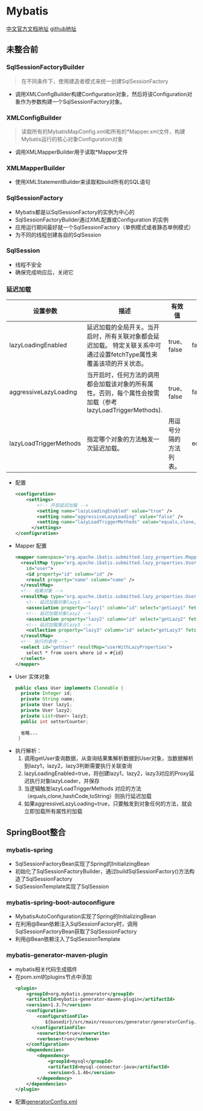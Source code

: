 # Mybatis

[中文官方文档地址](http://www.mybatis.org/mybatis-3/zh/index.html)	[github地址](https://github.com/mybatis)

## 未整合前
### SqlSessionFactoryBuilder
> 在不同条件下，使用建造者模式来统一创建SqlSessionFactory
- 调用XMLConfigBuilder构建Configuration对象，然后将该Configuration对象作为参数构建一个SqlSessionFactory对象。
### XMLConfigBuilder
> 读取所有的MybatisMapConfig.xml和所有的*Mapper.xml文件，构建Mybatis运行的核心对象Configuration对象
- 调用XMLMapperBuilder用于读取*Mapper文件

### XMLMapperBuilder
- 使用XMLStatementBuilder来读取和build所有的SQL语句

### SqlSessionFactory
- Mybatis都是以SqlSessionFactory的实例为中心的
- SqlSessionFactoryBuilder通过XML配置或Configuration 的实例
- 应用运行期间最好就一个SqlSessionFactory（单例模式或者静态单例模式）
- 为不同的线程创建各自的SqlSession

### SqlSession
- 线程不安全
- 确保完成响应后，关闭它

### 延迟加载
| 设置参数               | 描述                                                         | 有效值                 | 默认值                         |
| ---------------------- | ------------------------------------------------------------ | ---------------------- | ------------------------------ |
| lazyLoadingEnabled     | 延迟加载的全局开关。当开启时，所有关联对象都会延迟加载。 特定关联关系中可通过设置fetchType属性来覆盖该项的开关状态。 | true、false            | false                          |
| aggressiveLazyLoading  | 当开启时，任何方法的调用都会加载该对象的所有属性。否则，每个属性会按需加载（参考lazyLoadTriggerMethods). | true、false            | false (true in ≤3.4.1)         |
| lazyLoadTriggerMethods | 指定哪个对象的方法触发一次延迟加载。                         | 用逗号分隔的方法列表。 | equals,clone,hashCode,toString |
- 配置
  ```xml
  <configuration>
      <settings>
          <!-- 开启延迟加载 -->
          <setting name="lazyLoadingEnabled" value="true" />
          <setting name="aggressiveLazyLoading" value="false" />
          <setting name="lazyLoadTriggerMethods" value="equals,clone,hashCode,toString" />
        </settings>
  </configuration>
  ```
- Mapper 配置
  ```xml
  <mapper namespace="org.apache.ibatis.submitted.lazy_properties.Mapper">
    <resultMap type="org.apache.ibatis.submitted.lazy_properties.User"
      id="user">
      <id property="id" column="id" />
      <result property="name" column="name" />
    </resultMap>
    <!-- 结果对象 -->
    <resultMap type="org.apache.ibatis.submitted.lazy_properties.User" id="userWithLazyProperties" extends="user">
      <!-- 延迟加载对象lazy1 -->
      <association property="lazy1" column="id" select="getLazy1" fetchType="lazy" />
      <!-- 延迟加载对象lazy2 -->
      <association property="lazy2" column="id" select="getLazy2" fetchType="lazy" />
      <!-- 延迟加载集合lazy3 --> 
      <collection property="lazy3" column="id" select="getLazy3" fetchType="lazy" />
    </resultMap>
    <!-- 执行的查询 -->
    <select id="getUser" resultMap="userWithLazyProperties">
      select * from users where id = #{id}
    </select>
  </mapper>
  ```
- User 实体对象
  ```java
  public class User implements Cloneable {
    private Integer id;
    private String name;
    private User lazy1;
    private User lazy2;
    private List<User> lazy3;
    public int setterCounter;
    
    省略...
   }
  ```
- 执行解析：
  1. 调用getUser查询数据，从查询结果集解析数据到User对象，当数据解析到lazy1，lazy2，lazy3判断需要执行关联查询
  2. lazyLoadingEnabled=true，将创建lazy1，lazy2，lazy3对应的Proxy延迟执行对象lazyLoader，并保存
  3. 当逻辑触发lazyLoadTriggerMethods 对应的方法（equals,clone,hashCode,toString）则执行延迟加载
  4. 如果aggressiveLazyLoading=true，只要触发到对象任何的方法，就会立即加载所有属性的加载

## SpringBoot整合
### mybatis-spring
- SqlSessionFactoryBean实现了Spring的InitializingBean
- 初始化了SqlSessionFactoryBuilder，通过buildSqlSessionFactory()方法构造了SqlSessionFactory
- SqlSessionTemplate实现了SqlSession

### mybatis-spring-boot-autoconfigure
- MybatisAutoConfiguration实现了Spring的InitializingBean
- 在利用@Bean依赖注入SqlSessionFactory时，调用SqlSessionFactoryBean获取了SqlSessionFactory
- 利用@Bean依赖注入了SqlSessionTemplate

### mybatis-generator-maven-plugin
- mybatis相关代码生成插件
- 在pom.xml的plugins节点中添加
  ```xml
  <plugin>
      <groupId>org.mybatis.generator</groupId>
      <artifactId>mybatis-generator-maven-plugin</artifactId>
      <version>1.3.7</version>
      <configuration>
          <configurationFile>
             ${basedir}/src/main/resources/generator/generatorConfig.xml
      	</configurationFile>
          <overwrite>true</overwrite>
          <verbose>true</verbose>
      </configuration>
      <dependencies>
          <dependency>
              <groupId>mysql</groupId>
              <artifactId>mysql-connector-java</artifactId>
              <version>5.1.46</version>
          </dependency>
      </dependencies>
  </plugin>
  ```
- 配置[generatorConfig.xml](https://github.com/Miven666/SpringBoot-learing/blob/generator/springboo-mybatis/src/main/resources/generator/generatorConfig.xml)
